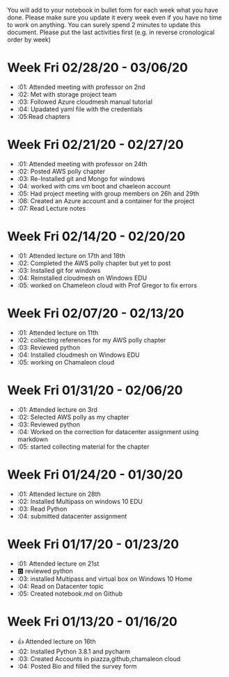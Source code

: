 You will add to your notebook in bullet form for each week what you have done. 
Please make sure you update it every week even if you have no time to work on 
anything. You can surely spend 2 minutes to update this document. Please put 
the last activities first (e.g. in reverse cronological order by week)

# Week Fri 02/28/20 - 03/06/20

* :01: Attended  meeting with professor on 2nd
* :02: Met with storage project team 
* :03: Followed Azure cloudmesh manual tutorial
* :04: Upadated yaml file with the credentials
* :05:Read chapters

# Week Fri 02/21/20 - 02/27/20

* :01: Attended  meeting with professor on 24th
* :02: Posted AWS polly chapter 
* :03: Re-Installed git and Mongo for windows 
* :04: worked with cms vm boot and chaeleon account
* :05: Had project meeting with group members on 26h and 29th
* :06: Created an Azure account and a container for the project
* :07: Read Lecture notes

# Week Fri 02/14/20 - 02/20/20

* :01: Attended lecture on 17th and 18th
* :02: Completed the AWS polly chapter but yet to post
* :03: Installed git for windows 
* :04: Reinstalled cloudmesh on Windows EDU
* :05: worked on Chameleon cloud with Prof Gregor to fix errors

# Week Fri 02/07/20 - 02/13/20

* :01: Attended lecture on 11th
* :02: collecting references for my AWS polly chapter
* :03: Reviewed python 
* :04: Installed cloudmesh on Windows EDU
* :05: working on Chamaleon cloud

# Week Fri 01/31/20 - 02/06/20

* :01: Attended lecture on 3rd
* :02: Selected AWS polly as my chapter
* :03: Reviewed python 
* :04: Worked on the correction for datacenter assignment using markdown
* :05: started collecting material for the chapter  

# Week Fri 01/24/20 - 01/30/20

* :01: Attended lecture on 28th
* :02: Installed Multipass on windows 10 EDU
* :03: Read Python 
* :04: submitted datacenter assignment

# Week Fri 01/17/20 - 01/23/20

* :01: Attended lecture on 21st
* :o2: reviewed python
* :03: installed Multipass and virtual box on Windows 10 Home
* :04: Read on Datacenter topic
* :05: Created notebook.md on Github

# Week Fri 01/13/20 - 01/16/20

* :+1: Attended lecture on 16th
* :02: Installed Python 3.8.1 and pycharm 
* :03: Created Accounts in piazza,github,chamaleon cloud
* :04: Posted Bio and filled the survey form
  




  

